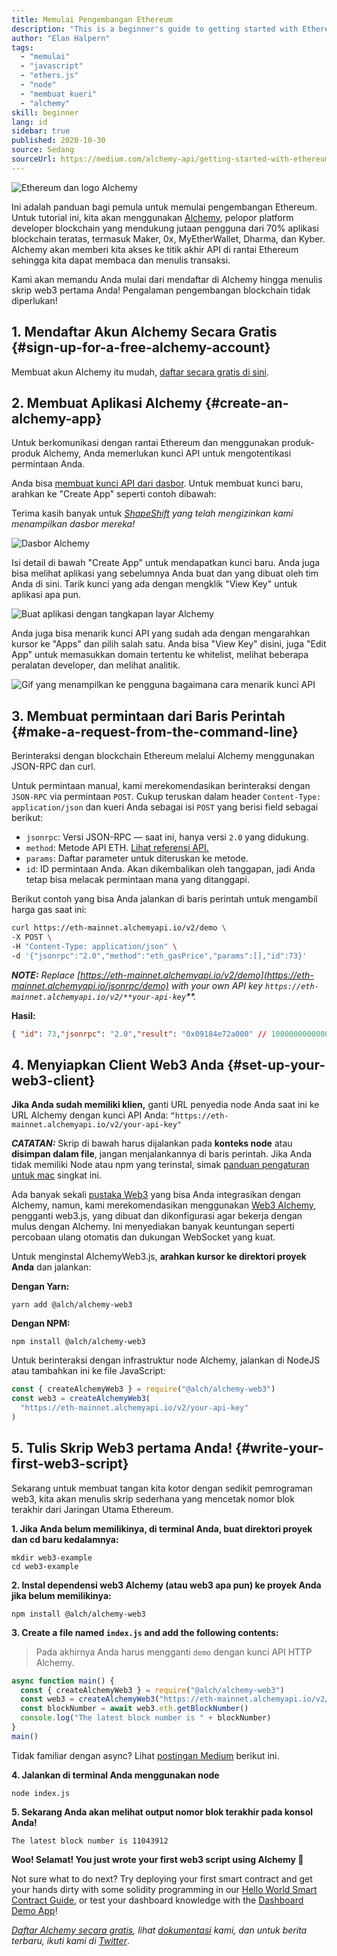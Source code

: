 ```yaml
---
title: Memulai Pengembangan Ethereum
description: "This is a beginner's guide to getting started with Ethereum development. Kami akan memandu Anda mulai dari memutar titik akhir API, membuat permintaan baris perintah, hingga menulis skrip web3 pertama Anda! Pengalaman pengembangan blockchain tidak diperlukan!"
author: "Elan Halpern"
tags:
  - "memulai"
  - "javascript"
  - "ethers.js"
  - "node"
  - "membuat kueri"
  - "alchemy"
skill: beginner
lang: id
sidebar: true
published: 2020-10-30
source: Sedang
sourceUrl: https://medium.com/alchemy-api/getting-started-with-ethereum-development-using-alchemy-c3d6a45c567f
---
```


![Ethereum dan logo Alchemy](./ethereum-alchemy.png)

Ini adalah panduan bagi pemula untuk memulai pengembangan Ethereum. Untuk tutorial ini, kita akan menggunakan [Alchemy](https://alchemyapi.io/), pelopor platform developer blockchain yang mendukung jutaan pengguna dari 70% aplikasi blockchain teratas, termasuk Maker, 0x, MyEtherWallet, Dharma, dan Kyber. Alchemy akan memberi kita akses ke titik akhir API di rantai Ethereum sehingga kita dapat membaca dan menulis transaksi.

Kami akan memandu Anda mulai dari mendaftar di Alchemy hingga menulis skrip web3 pertama Anda! Pengalaman pengembangan blockchain tidak diperlukan!

## 1. Mendaftar Akun Alchemy Secara Gratis {#sign-up-for-a-free-alchemy-account}

Membuat akun Alchemy itu mudah, [daftar secara gratis di sini](https://auth.alchemyapi.io/signup).

## 2. Membuat Aplikasi Alchemy {#create-an-alchemy-app}

Untuk berkomunikasi dengan rantai Ethereum dan menggunakan produk-produk Alchemy, Anda memerlukan kunci API untuk mengotentikasi permintaan Anda.

Anda bisa [membuat kunci API dari dasbor](http://dashboard.alchemyapi.io/). Untuk membuat kunci baru, arahkan ke "Create App" seperti contoh dibawah:

Terima kasih banyak untuk [_ShapeShift_](https://shapeshift.com/) _yang telah mengizinkan kami menampilkan dasbor mereka!_

![Dasbor Alchemy](./alchemy-dashboard.png)

Isi detail di bawah "Create App" untuk mendapatkan kunci baru. Anda juga bisa melihat aplikasi yang sebelumnya Anda buat dan yang dibuat oleh tim Anda di sini. Tarik kunci yang ada dengan mengklik "View Key" untuk aplikasi apa pun.

![Buat aplikasi dengan tangkapan layar Alchemy](./create-app.png)

Anda juga bisa menarik kunci API yang sudah ada dengan mengarahkan kursor ke "Apps" dan pilih salah satu. Anda bisa "View Key" disini, juga "Edit App" untuk memasukkan domain tertentu ke whitelist, melihat beberapa peralatan developer, dan melihat analitik.

![Gif yang menampilkan ke pengguna bagaimana cara menarik kunci API](./pull-api-keys.gif)

## 3. Membuat permintaan dari Baris Perintah {#make-a-request-from-the-command-line}

Berinteraksi dengan blockchain Ethereum melalui Alchemy menggunakan JSON-RPC dan curl.

Untuk permintaan manual, kami merekomendasikan berinteraksi dengan `JSON-RPC` via permintaan `POST`. Cukup teruskan dalam header `Content-Type: application/json` dan kueri Anda sebagai isi `POST` yang berisi field sebagai berikut:

- `jsonrpc`: Versi JSON-RPC — saat ini, hanya versi `2.0` yang didukung.
- `method`: Metode API ETH. [Lihat referensi API.](https://docs.alchemyapi.io/documentation/alchemy-api-reference/json-rpc)
- `params`: Daftar parameter untuk diteruskan ke metode.
- `id`: ID permintaan Anda. Akan dikembalikan oleh tanggapan, jadi Anda tetap bisa melacak permintaan mana yang ditanggapi.

Berikut contoh yang bisa Anda jalankan di baris perintah untuk mengambil harga gas saat ini:

```bash
curl https://eth-mainnet.alchemyapi.io/v2/demo \
-X POST \
-H "Content-Type: application/json" \
-d '{"jsonrpc":"2.0","method":"eth_gasPrice","params":[],"id":73}'
```

_**NOTE:** Replace [https://eth-mainnet.alchemyapi.io/v2/demo](https://eth-mainnet.alchemyapi.io/jsonrpc/demo) with your own API key `https://eth-mainnet.alchemyapi.io/v2/**your-api-key`\*\*._

**Hasil:**

```json
{ "id": 73,"jsonrpc": "2.0","result": "0x09184e72a000" // 10000000000000 }
```

## 4. Menyiapkan Client Web3 Anda {#set-up-your-web3-client}

**Jika Anda sudah memiliki klien,** ganti URL penyedia node Anda saat ini ke URL Alchemy dengan kunci API Anda: `“https://eth-mainnet.alchemyapi.io/v2/your-api-key"`

**_CATATAN:_** Skrip di bawah harus dijalankan pada **konteks node** atau **disimpan dalam file**, jangan menjalankannya di baris perintah. Jika Anda tidak memiliki Node atau npm yang terinstal, simak [panduan pengaturan untuk mac](https://app.gitbook.com/@alchemyapi/s/alchemy/guides/alchemy-for-macs) singkat ini.

Ada banyak sekali [pustaka Web3](https://docs.alchemyapi.io/guides/getting-started#other-web3-libraries) yang bisa Anda integrasikan dengan Alchemy, namun, kami merekomendasikan menggunakan [Web3 Alchemy](https://docs.alchemyapi.io/documentation/alchemy-web3), pengganti web3.js, yang dibuat dan dikonfigurasi agar bekerja dengan mulus dengan Alchemy. Ini menyediakan banyak keuntungan seperti percobaan ulang otomatis dan dukungan WebSocket yang kuat.

Untuk menginstal AlchemyWeb3.js, **arahkan kursor ke direktori proyek Anda** dan jalankan:

**Dengan Yarn:**

```
yarn add @alch/alchemy-web3
```

**Dengan NPM:**

```
npm install @alch/alchemy-web3
```

Untuk berinteraksi dengan infrastruktur node Alchemy, jalankan di NodeJS atau tambahkan ini ke file JavaScript:

```js
const { createAlchemyWeb3 } = require("@alch/alchemy-web3")
const web3 = createAlchemyWeb3(
  "https://eth-mainnet.alchemyapi.io/v2/your-api-key"
)
```

## 5. Tulis Skrip Web3 pertama Anda! {#write-your-first-web3-script}

Sekarang untuk membuat tangan kita kotor dengan sedikit pemrograman web3, kita akan menulis skrip sederhana yang mencetak nomor blok terakhir dari Jaringan Utama Ethereum.

**1. Jika Anda belum memilikinya, di terminal Anda, buat direktori proyek dan cd baru kedalamnya:**

```
mkdir web3-example
cd web3-example
```

**2. Instal dependensi web3 Alchemy (atau web3 apa pun) ke proyek Anda jika belum memilikinya:**

```
npm install @alch/alchemy-web3
```

**3. Create a file named `index.js` and add the following contents:**

> Pada akhirnya Anda harus mengganti `demo` dengan kunci API HTTP Alchemy.

```js
async function main() {
  const { createAlchemyWeb3 } = require("@alch/alchemy-web3")
  const web3 = createAlchemyWeb3("https://eth-mainnet.alchemyapi.io/v2/demo")
  const blockNumber = await web3.eth.getBlockNumber()
  console.log("The latest block number is " + blockNumber)
}
main()
```

Tidak familiar dengan async? Lihat [postingan Medium](https://medium.com/better-programming/understanding-async-await-in-javascript-1d81bb079b2c) berikut ini.

**4. Jalankan di terminal Anda menggunakan node**

```
node index.js
```

**5. Sekarang Anda akan melihat output nomor blok terakhir pada konsol Anda!**

```
The latest block number is 11043912
```

**Woo! Selamat! You just wrote your first web3 script using Alchemy 🎉**

Not sure what to do next? Try deploying your first smart contract and get your hands dirty with some solidity programming in our [Hello World Smart Contract Guide](https://docs.alchemyapi.io/tutorials/hello-world-smart-contract), or test your dashboard knowledge with the [Dashboard Demo App](https://docs.alchemyapi.io/tutorials/demo-app)!

_[Daftar Alchemy secara gratis](https://auth.alchemyapi.io/signup), lihat [dokumentasi](https://docs.alchemyapi.io/) kami, dan untuk berita terbaru, ikuti kami di [Twitter](https://twitter.com/AlchemyPlatform)_.
